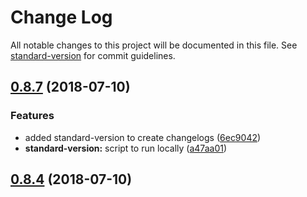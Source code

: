 # Change Log

All notable changes to this project will be documented in this file. See [standard-version](https://github.com/conventional-changelog/standard-version) for commit guidelines.

<a name="0.8.7"></a>
## [0.8.7](https://github.com/gpincheiraa/bln-frontend-project1/compare/v0.8.4...v0.8.7) (2018-07-10)


### Features

* added standard-version to create changelogs ([6ec9042](https://github.com/gpincheiraa/bln-frontend-project1/commit/6ec9042))
* **standard-version:** script to run locally ([a47aa01](https://github.com/gpincheiraa/bln-frontend-project1/commit/a47aa01))



<a name="0.8.4"></a>
## [0.8.4](https://github.com/gpincheiraa/bln-frontend-project1/compare/v0.8.2...v0.8.4) (2018-07-10)

